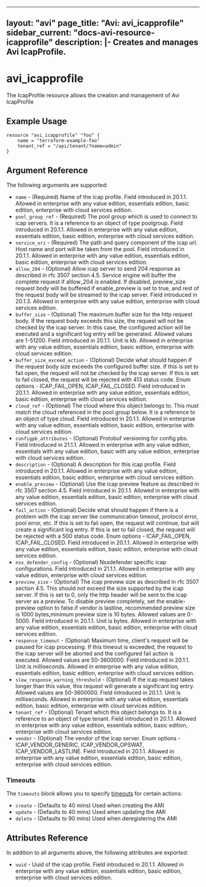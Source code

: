 <!--
    Copyright 2021 VMware, Inc.
    SPDX-License-Identifier: Mozilla Public License 2.0
-->
---
layout: "avi"
page_title: "Avi: avi_icapprofile"
sidebar_current: "docs-avi-resource-icapprofile"
description: |-
  Creates and manages Avi IcapProfile.
---

# avi_icapprofile

The IcapProfile resource allows the creation and management of Avi IcapProfile

## Example Usage

```hcl
resource "avi_icapprofile" "foo" {
    name = "terraform-example-foo"
    tenant_ref = "/api/tenant/?name=admin"
}
```

## Argument Reference

The following arguments are supported:

* `name` - (Required) Name of the icap profile. Field introduced in 20.1.1. Allowed in enterprise with any value edition, essentials edition, basic edition, enterprise with cloud services edition.
* `pool_group_ref` - (Required) The pool group which is used to connect to icap servers. It is a reference to an object of type poolgroup. Field introduced in 20.1.1. Allowed in enterprise with any value edition, essentials edition, basic edition, enterprise with cloud services edition.
* `service_uri` - (Required) The path and query component of the icap url. Host name and port will be taken from the pool. Field introduced in 20.1.1. Allowed in enterprise with any value edition, essentials edition, basic edition, enterprise with cloud services edition.
* `allow_204` - (Optional) Allow icap server to send 204 response as described in rfc 3507 section 4.5. Service engine will buffer the complete request if alllow_204 is enabled. If disabled, preview_size request body will be buffered if enable_preview is set to true, and rest of the request body will be streamed to the icap server. Field introduced in 20.1.3. Allowed in enterprise with any value edition, enterprise with cloud services edition.
* `buffer_size` - (Optional) The maximum buffer size for the http request body. If the request body exceeds this size, the request will not be checked by the icap server. In this case, the configured action will be executed and a significant log entry will be generated. Allowed values are 1-51200. Field introduced in 20.1.1. Unit is kb. Allowed in enterprise with any value edition, essentials edition, basic edition, enterprise with cloud services edition.
* `buffer_size_exceed_action` - (Optional) Decide what should happen if the request body size exceeds the configured buffer size. If this is set to fail open, the request will not be checked by the icap server. If this is set to fail closed, the request will be rejected with 413 status code. Enum options - ICAP_FAIL_OPEN, ICAP_FAIL_CLOSED. Field introduced in 20.1.1. Allowed in enterprise with any value edition, essentials edition, basic edition, enterprise with cloud services edition.
* `cloud_ref` - (Optional) The cloud where this object belongs to. This must match the cloud referenced in the pool group below. It is a reference to an object of type cloud. Field introduced in 20.1.1. Allowed in enterprise with any value edition, essentials edition, basic edition, enterprise with cloud services edition.
* `configpb_attributes` - (Optional) Protobuf versioning for config pbs. Field introduced in 21.1.1. Allowed in enterprise with any value edition, essentials with any value edition, basic with any value edition, enterprise with cloud services edition.
* `description` - (Optional) A description for this icap profile. Field introduced in 20.1.1. Allowed in enterprise with any value edition, essentials edition, basic edition, enterprise with cloud services edition.
* `enable_preview` - (Optional) Use the icap preview feature as described in rfc 3507 section 4.5. Field introduced in 20.1.1. Allowed in enterprise with any value edition, essentials edition, basic edition, enterprise with cloud services edition.
* `fail_action` - (Optional) Decide what should happen if there is a problem with the icap server like communication timeout, protocol error, pool error, etc. If this is set to fail open, the request will continue, but will create a significant log entry. If this is set to fail closed, the request will be rejected with a 500 status code. Enum options - ICAP_FAIL_OPEN, ICAP_FAIL_CLOSED. Field introduced in 20.1.1. Allowed in enterprise with any value edition, essentials edition, basic edition, enterprise with cloud services edition.
* `nsx_defender_config` - (Optional) Nsxdefender specific icap configurations. Field introduced in 21.1.1. Allowed in enterprise with any value edition, enterprise with cloud services edition.
* `preview_size` - (Optional) The icap preview size as described in rfc 3507 section 4.5. This should not exceed the size supported by the icap server. If this is set to 0, only the http header will be sent to the icap server as a preview. To disable preview completely, set the enable-preview option to false.if vendor is lastline, recommended preview size is 1000 bytes,minimum preview size is 10 bytes. Allowed values are 0-5000. Field introduced in 20.1.1. Unit is bytes. Allowed in enterprise with any value edition, essentials edition, basic edition, enterprise with cloud services edition.
* `response_timeout` - (Optional) Maximum time, client's request will be paused for icap processing. If this timeout is exceeded, the request to the icap server will be aborted and the configured fail action is executed. Allowed values are 50-3600000. Field introduced in 20.1.1. Unit is milliseconds. Allowed in enterprise with any value edition, essentials edition, basic edition, enterprise with cloud services edition.
* `slow_response_warning_threshold` - (Optional) If the icap request takes longer than this value, this request will generate a significant log entry. Allowed values are 50-3600000. Field introduced in 20.1.1. Unit is milliseconds. Allowed in enterprise with any value edition, essentials edition, basic edition, enterprise with cloud services edition.
* `tenant_ref` - (Optional) Tenant which this object belongs to. It is a reference to an object of type tenant. Field introduced in 20.1.1. Allowed in enterprise with any value edition, essentials edition, basic edition, enterprise with cloud services edition.
* `vendor` - (Optional) The vendor of the icap server. Enum options - ICAP_VENDOR_GENERIC, ICAP_VENDOR_OPSWAT, ICAP_VENDOR_LASTLINE. Field introduced in 20.1.1. Allowed in enterprise with any value edition, essentials edition, basic edition, enterprise with cloud services edition.


### Timeouts

The `timeouts` block allows you to specify [timeouts](https://www.terraform.io/docs/configuration/resources.html#timeouts) for certain actions:

* `create` - (Defaults to 40 mins) Used when creating the AMI
* `update` - (Defaults to 40 mins) Used when updating the AMI
* `delete` - (Defaults to 90 mins) Used when deregistering the AMI

## Attributes Reference

In addition to all arguments above, the following attributes are exported:

* `uuid` -  Uuid of the icap profile. Field introduced in 20.1.1. Allowed in enterprise with any value edition, essentials edition, basic edition, enterprise with cloud services edition.

